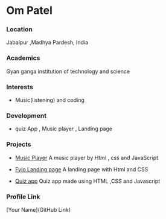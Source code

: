 # Om Patel

### Location

 Jabalpur ,Madhya Pardesh, India

### Academics

Gyan ganga institution of technology and science

### Interests

- Music(listening) and coding

### Development

- quiz App , Music player , Landing page

### Projects

- [Music Player](https://github.com/om453/Task-3-Music_App) A music player by Html , css and JavaScript

- [Fylo Landing page](https://github.com/om453/Fylo_Landingpage_project) A landing page with Html and CSS
- [Quiz app](https://github.com/om453/Task-2-Quiz_App) Quiz app made using HTML ,CSS and Javascript

### Profile Link

[Your Name](GitHub Link)